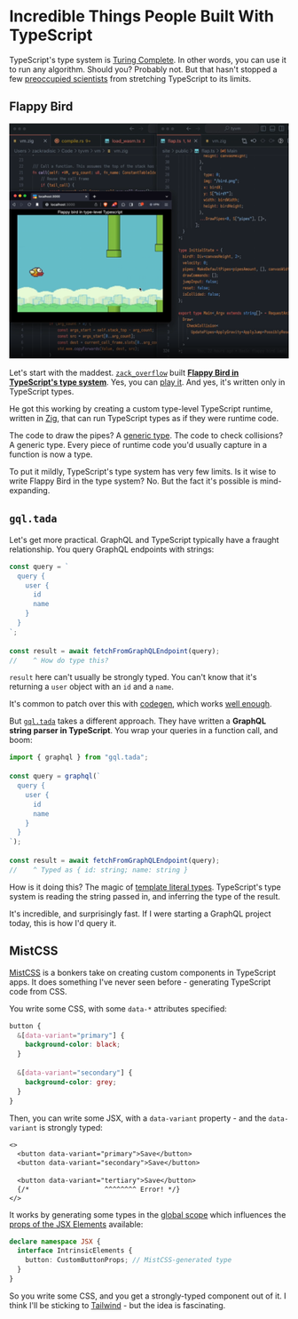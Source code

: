 # Incredible Things People Built With TypeScript

TypeScript's type system is [Turing Complete](https://github.com/microsoft/TypeScript/issues/14833). In other words, you can use it to run any algorithm. Should you? Probably not. But that hasn't stopped a few [preoccupied scientists](https://www.youtube.com/watch?v=_oNgyUAEv0Q) from stretching TypeScript to its limits.

## Flappy Bird

![alt text](image.png)

Let's start with the maddest. [`zack_overflow`](https://x.com/zack_overflow) built [**Flappy Bird in TypeScript's type system**](https://zackoverflow.dev/writing/flappy-bird-in-type-level-typescript/). Yes, you can [play it](https://tyvm.100x.software/). And yes, it's written only in TypeScript types.

He got this working by creating a custom type-level TypeScript runtime, written in [Zig](https://ziglang.org/), that can run TypeScript types as if they were runtime code.

The code to draw the pipes? A [generic type](https://www.totaltypescript.com/books/total-typescript-essentials/designing-your-types-in-typescript#generic-types). The code to check collisions? A generic type. Every piece of runtime code you'd usually capture in a function is now a type.

To put it mildly, TypeScript's type system has very few limits. Is it wise to write Flappy Bird in the type system? No. But the fact it's possible is mind-expanding.

## `gql.tada`

Let's get more practical. GraphQL and TypeScript typically have a fraught relationship. You query GraphQL endpoints with strings:

```ts
const query = `
  query {
    user {
      id
      name
    }
  }
`;

const result = await fetchFromGraphQLEndpoint(query);
//    ^ How do type this?
```

`result` here can't usually be strongly typed. You can't know that it's returning a `user` object with an `id` and a `name`.

It's common to patch over this with [codegen](https://the-guild.dev/graphql/codegen), which works [well enough](https://www.youtube.com/watch?v=5weFyMoBGN4).

But [`gql.tada`](https://gql-tada.0no.co/get-started/) takes a different approach. They have written a **GraphQL string parser in TypeScript**. You wrap your queries in a function call, and boom:

```ts
import { graphql } from "gql.tada";

const query = graphql(`
  query {
    user {
      id
      name
    }
  }
`);

const result = await fetchFromGraphQLEndpoint(query);
//    ^ Typed as { id: string; name: string }
```

How is it doing this? The magic of [template literal types](https://www.totaltypescript.com/books/total-typescript-essentials/designing-your-types-in-typescript#template-literal-types-in-typescript). TypeScript's type system is reading the string passed in, and inferring the type of the result.

It's incredible, and surprisingly fast. If I were starting a GraphQL project today, this is how I'd query it.

## MistCSS

[MistCSS](https://github.com/typicode/mistcss) is a bonkers take on creating custom components in TypeScript apps. It does something I've never seen before - generating TypeScript code from CSS.

You write some CSS, with some `data-*` attributes specified:

```css
button {
  &[data-variant="primary"] {
    background-color: black;
  }

  &[data-variant="secondary"] {
    background-color: grey;
  }
}
```

Then, you can write some JSX, with a `data-variant` property - and the `data-variant` is strongly typed:

```tsx
<>
  <button data-variant="primary">Save</button>
  <button data-variant="secondary">Save</button>

  <button data-variant="tertiary">Save</button>
  {/*                   ^^^^^^^^ Error! */}
</>
```

It works by generating some types in the [global scope](https://www.totaltypescript.com/books/total-typescript-essentials/modules-scripts-and-declaration-files) which influences the [props of the JSX Elements](https://www.totaltypescript.com/what-is-jsx-intrinsicelements) available:

```ts
declare namespace JSX {
  interface IntrinsicElements {
    button: CustomButtonProps; // MistCSS-generated type
  }
}
```

So you write some CSS, and you get a strongly-typed component out of it. I think I'll be sticking to [Tailwind](https://tailwindcss.com/) - but the idea is fascinating.
